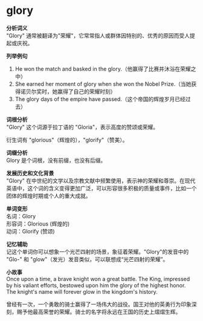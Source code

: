 # glory

**分析词义**  
"Glory" 通常被翻译为"荣耀"，它常常指人或群体因特别的、优秀的原因而受人提起或庆祝。

  

**列举例句**

  

1.  He won the match and basked in the glory.（他赢得了比赛并沐浴在荣耀之中）
2.  She earned her moment of glory when she won the Nobel Prize.（当她获得诺贝尔奖时，她赢得了自己的荣耀时刻）
3.  The glory days of the empire have passed.（这个帝国的辉煌岁月已经过去）

  

**词根分析**  
"Glory" 这个词源于拉丁语的 "Gloria"，表示高度的赞颂或荣耀。

  

衍生词有 "glorious"（辉煌的），"glorify"（赞美）。

  

**词缀分析**  
Glory 是个词根，没有前缀，也没有后缀。

  

**发展历史和文化背景**  
"Glory" 在中世纪的文学以及宗教文献中频繁使用，表示神的荣耀和尊崇。在现代英语中，这个词的含义变得更加广泛，可以形容很多积极的质量或事件，比如一个团体的辉煌时期或个人的重大成就。

  

**单词变形**  
名词：Glory  
形容词：Glorious (辉煌的)  
动词：Glorify (赞颂)

  

**记忆辅助**  
记这个单词你可以想象一个光芒四射的场景，象征着荣耀。"Glory"的发音中的 "Glo-" 和 "glow"（发光）发音类似，可以联想成“光芒四射的荣耀”。

  

**小故事**  
Once upon a time, a brave knight won a great battle. The King, impressed by his valiant efforts, bestowed upon him the glory of the highest honor. The knight's name will forever glow in the kingdom's history.

  

曾经有一次，一个勇敢的骑士赢得了一场伟大的战役。国王对他的英勇行为印象深刻，赐予他最高荣誉的荣耀。骑士的名字将永远在王国的历史上熠熠生辉。
